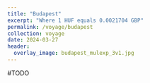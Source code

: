 ```yaml
---
title: "Budapest"
excerpt: "Where 1 HUF equals 0.0021704 GBP"
permalink: /voyage/budapest
collection: voyage
date: 2024-03-27
header:
  overlay_image: budapest_mulexp_3v1.jpg
---
```


#TODO